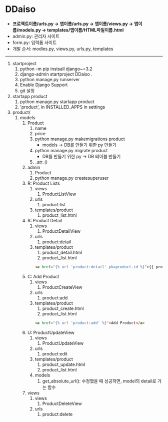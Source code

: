 # DDaiso

- **프로젝트이름/urls.py -> 앱이름/urls.py -> 앱이름/views.py -> 앱이름/models.py -> templates/앱이름/HTML파일이름.html**
- admin.py: 관리자 사이트
- form.py: 입력폼 사이트
- 개발 순서: modles.py, views.py, urls.py, templates

---
1. startproject 
   1. python -m pip instsall django~=3.2
   2. django-admin startproject DDaiso .
   3. python manage.py runserver
   4. Enable Django Support
   5. git 설정
2. startapp product
   1. python manage.py startapp product
   2. 'product', in INSTALLED_APPS in settings
3. product/
   1. models
      1. Product
         1. name
         2. price
         3. python manage.py makemigrations product
            - models -> DB를 만들기 위한 py 만들기
         4. python manage.py migrate product
            - DB를 만들기 위한 py -> DB 테이블 만들기
         5. \__str\__()
      2. admin
         1. Product
         2. python manage.py createsuperuser
      3. R: Product Lists
         1. views
            1. ProductListView
         2. urls
            1. product:list
         3. templates/product
            1. product_list.html
      4. R: Product Detail
         1. views
            1. ProductDetailView
         2. urls
            1. product:detail
         3. templates/product
            1. product_detail.html
            2. product_list.html
            ```html
            <a href="{% url 'product:detail' pk=product.id %}">{{ product.name }}</a>
            ```
      5. C: Add Product
         1. views
            1. ProductCreateView
         2. urls
            1. product:add
         3. templates/product
            1. product_create.html
            2. product_list.html
            ```html
            <a href="{% url 'product:add' %}">Add Product</a>
            ```
      6. U: ProductUpdateView
         1. views
            1. ProductUpdateView
         2. urls
            1. product:edit
         3. templates/product
            1. product_update.html
            2. product_list.html
         4. models
            1. get_absolute_url(): 수정했을 때 성공하면, model의 detail로 가는 함수
      7. views
         1. views
            1. ProductDeleteView
         2. urls
            1. product:delete